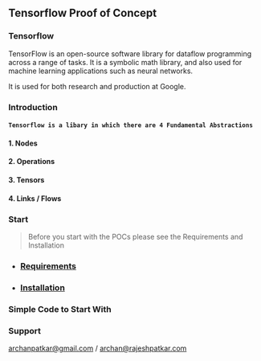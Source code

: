 ## Tensorflow Proof of Concept


### Tensorflow

TensorFlow is an open-source software library for dataflow programming across a range of tasks. 
It is a symbolic math library, and also used for machine learning applications such as neural networks.

It is used for both research and production at Google.

### Introduction

#### `Tensorflow is a libary in which there are 4 Fundamental Abstractions`
 
 ####  1. Nodes
 
 ####  2. Operations
 
 ####  3. Tensors
 
 ####  4. Links / Flows


### Start

> Before you start with the POCs please see the Requirements and Installation

* ### [Requirements](https://github.com/archanpatkar/tensorflow/wiki/Requirements)

* ### [Installation](https://github.com/archanpatkar/tensorflow/wiki/Installation)


### Simple Code to Start With 

<script src="https://gist.github.com/archanpatkar/e09277a1ec49db27d0f21a9ab0e282bc.js"></script>


### Support

archanpatkar@gmail.com /
archan@rajeshpatkar.com

